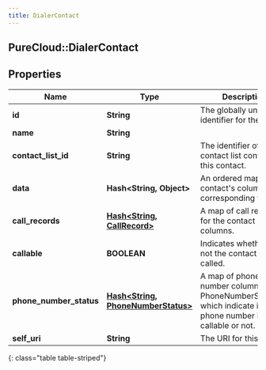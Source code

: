 ```yaml
---
title: DialerContact
---
```

## PureCloud::DialerContact

## Properties

|Name | Type | Description | Notes|
|------------ | ------------- | ------------- | -------------|
| **id** | **String** | The globally unique identifier for the object. | [optional] |
| **name** | **String** |  | [optional] |
| **contact_list_id** | **String** | The identifier of the contact list containing this contact. | |
| **data** | **Hash&lt;String, Object&gt;** | An ordered map of the contact&#39;s columns and corresponding values. | |
| **call_records** | [**Hash&lt;String, CallRecord&gt;**](CallRecord.html) | A map of call records for the contact phone columns. | [optional] |
| **callable** | **BOOLEAN** | Indicates whether or not the contact can be called. | [optional] |
| **phone_number_status** | [**Hash&lt;String, PhoneNumberStatus&gt;**](PhoneNumberStatus.html) | A map of phone number columns to PhoneNumberStatuses, which indicate if the phone number is callable or not. | [optional] |
| **self_uri** | **String** | The URI for this object | [optional] |
{: class="table table-striped"}


